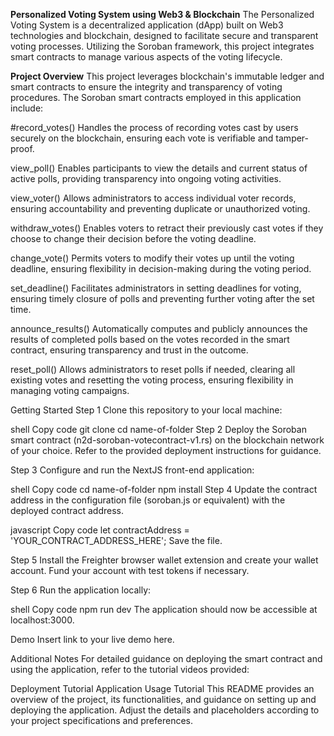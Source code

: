 **Personalized Voting System using Web3 & Blockchain**
The Personalized Voting System is a decentralized application (dApp) built on Web3 technologies and blockchain, designed to facilitate secure and transparent voting processes. Utilizing the Soroban framework, this project integrates smart contracts to manage various aspects of the voting lifecycle.




**Project Overview**
This project leverages blockchain's immutable ledger and smart contracts to ensure the integrity and transparency of voting procedures. The Soroban smart contracts employed in this application include:

#record_votes()
Handles the process of recording votes cast by users securely on the blockchain, ensuring each vote is verifiable and tamper-proof.

view_poll()
Enables participants to view the details and current status of active polls, providing transparency into ongoing voting activities.

view_voter()
Allows administrators to access individual voter records, ensuring accountability and preventing duplicate or unauthorized voting.

withdraw_votes()
Enables voters to retract their previously cast votes if they choose to change their decision before the voting deadline.

change_vote()
Permits voters to modify their votes up until the voting deadline, ensuring flexibility in decision-making during the voting period.

set_deadline()
Facilitates administrators in setting deadlines for voting, ensuring timely closure of polls and preventing further voting after the set time.

announce_results()
Automatically computes and publicly announces the results of completed polls based on the votes recorded in the smart contract, ensuring transparency and trust in the outcome.

reset_poll()
Allows administrators to reset polls if needed, clearing all existing votes and resetting the voting process, ensuring flexibility in managing voting campaigns.

Getting Started
Step 1
Clone this repository to your local machine:

shell
Copy code
git clone <repo-url>
cd name-of-folder
Step 2
Deploy the Soroban smart contract (n2d-soroban-votecontract-v1.rs) on the blockchain network of your choice. Refer to the provided deployment instructions for guidance.

Step 3
Configure and run the NextJS front-end application:

shell
Copy code
cd name-of-folder
npm install
Step 4
Update the contract address in the configuration file (soroban.js or equivalent) with the deployed contract address.

javascript
Copy code
let contractAddress = 'YOUR_CONTRACT_ADDRESS_HERE';
Save the file.

Step 5
Install the Freighter browser wallet extension and create your wallet account. Fund your account with test tokens if necessary.

Step 6
Run the application locally:

shell
Copy code
npm run dev
The application should now be accessible at localhost:3000.

Demo
Insert link to your live demo here.

Additional Notes
For detailed guidance on deploying the smart contract and using the application, refer to the tutorial videos provided:

Deployment Tutorial
Application Usage Tutorial
This README provides an overview of the project, its functionalities, and guidance on setting up and deploying the application. Adjust the details and placeholders according to your project specifications and preferences.
